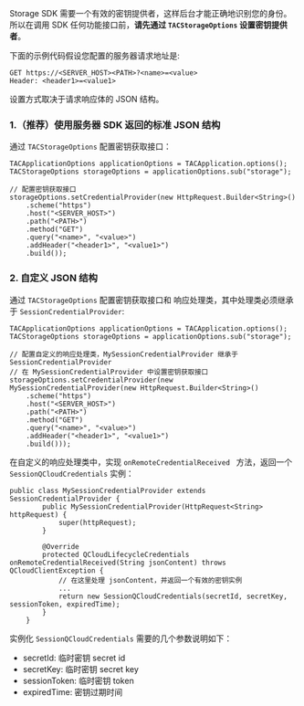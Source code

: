 Storage SDK 需要一个有效的密钥提供者，这样后台才能正确地识别您的身份。所以在调用 SDK 任何功能接口前，**请先通过 `TACStorageOptions` 设置密钥提供者**。

下面的示例代码假设您配置的服务器请求地址是:

```
GET https://<SERVER_HOST><PATH>?<name>=<value>
Header: <header1>=<value1>
```

设置方式取决于请求响应体的 JSON 结构。

### 1.（推荐）使用服务器 SDK 返回的标准 JSON 结构

通过 `TACStorageOptions` 配置密钥获取接口：

```
TACApplicationOptions applicationOptions = TACApplication.options();
TACStorageOptions storageOptions = applicationOptions.sub("storage");

// 配置密钥获取接口
storageOptions.setCredentialProvider(new HttpRequest.Builder<String>()
	.scheme("https")					
	.host("<SERVER_HOST>")			
	.path("<PATH>")					
	.method("GET")
	.query("<name>", "<value>")		
	.addHeader("<header1>", "<value1>")	
	.build());
```

### 2. 自定义 JSON 结构

通过 `TACStorageOptions` 配置密钥获取接口和 响应处理类，其中处理类必须继承于 `SessionCredentialProvider`:

```
TACApplicationOptions applicationOptions = TACApplication.options();
TACStorageOptions storageOptions = applicationOptions.sub("storage");

// 配置自定义的响应处理类，MySessionCredentialProvider 继承于 SessionCredentialProvider
// 在 MySessionCredentialProvider 中设置密钥获取接口
storageOptions.setCredentialProvider(new MySessionCredentialProvider(new HttpRequest.Builder<String>()
	.scheme("https")					
	.host("<SERVER_HOST>")			
	.path("<PATH>")					
	.method("GET")
	.query("<name>", "<value>")		
	.addHeader("<header1>", "<value1>")	
	.build()));
```

在自定义的响应处理类中，实现 `onRemoteCredentialReceived ` 方法，返回一个 `SessionQCloudCredentials` 实例：

```
public class MySessionCredentialProvider extends SessionCredentialProvider {
        public MySessionCredentialProvider(HttpRequest<String> httpRequest) {
            super(httpRequest);
        }

        @Override
        protected QCloudLifecycleCredentials onRemoteCredentialReceived(String jsonContent) throws QCloudClientException {
        	// 在这里处理 jsonContent，并返回一个有效的密钥实例
        	...
        	return new SessionQCloudCredentials(secretId, secretKey, sessionToken, expiredTime);
        }
    }
```

实例化 `SessionQCloudCredentials` 需要的几个参数说明如下：

* secretId: 临时密钥 secret id
* secretKey: 临时密钥 secret key
* sessionToken: 临时密钥 token
* expiredTime: 密钥过期时间

